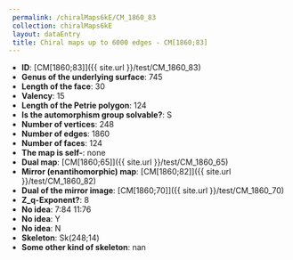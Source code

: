 ```yaml
--- 
 permalink: /chiralMaps6kE/CM_1860_83 
 collection: chiralMaps6kE
 layout: dataEntry
 title: Chiral maps up to 6000 edges - CM[1860;83]
---
```


- **ID**: [CM[1860;83]]({{ site.url }}/test/CM_1860_83)
- **Genus of the underlying surface**: 745
- **Length of the face**: 30
- **Valency**: 15
- **Length of the Petrie polygon**: 124
- **Is the automorphism group solvable?**: S
- **Number of vertices**: 248
- **Number of edges**: 1860
- **Number of faces**: 124
- **The map is self-**: none
- **Dual map**: [CM[1860;65]]({{ site.url }}/test/CM_1860_65)
- **Mirror (enantihomorphic) map**: [CM[1860;82]]({{ site.url }}/test/CM_1860_82)
- **Dual of the mirror image**: [CM[1860;70]]({{ site.url }}/test/CM_1860_70)
- **Z_q-Exponent?**: 8
- **No idea**:  7:84 11:76
- **No idea**: Y
- **No idea**: N
- **Skeleton**: Sk(248;14)
- **Some other kind of skeleton**: nan
